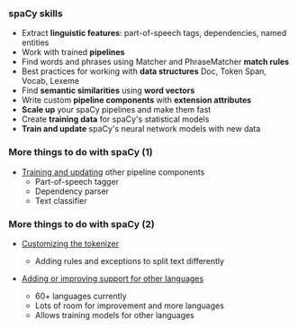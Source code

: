 ### spaCy skills

* Extract **linguistic features**: part-of-speech tags, dependencies, named entities
* Work with trained **pipelines**
* Find words and phrases using Matcher and PhraseMatcher **match rules**
* Best practices for working with **data structures** Doc, Token Span, Vocab, Lexeme
* Find **semantic similarities** using **word vectors**
* Write custom **pipeline components** with **extension attributes**
* **Scale up** your spaCy pipelines and make them fast
* Create **training data** for spaCy's statistical models
* **Train and update** spaCy's neural network models with new data


### More things to do with spaCy (1)

* [Training and updating](https://spacy.io/usage/training) other pipeline components
    * Part-of-speech tagger
    * Dependency parser
    * Text classifier


### More things to do with spaCy (2)

* [Customizing the tokenizer](https://spacy.io/usage/linguistic-features#tokenization)
    * Adding rules and exceptions to split text differently

* [Adding or improving support for other languages](https://spacy.io/usage/linguistic-features)
    * 60+ languages currently
    * Lots of room for improvement and more languages
    * Allows training models for other languages